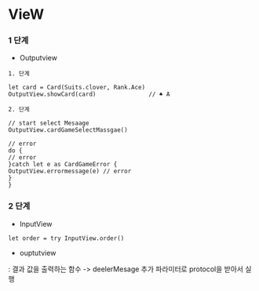 # VieW

### 1 단계

-  Outputview 

```
1. 단계

let card = Card(Suits.clover, Rank.Ace)
OutputView.showCard(card)               // ♠ A

2. 단계 

// start select Mesaage
OutputView.cardGameSelectMassgae()  

// error 
do {
// error
}catch let e as CardGameError {
OutputView.errormessage(e) // error
}
}

```

### 2 단계

- InputView

```
let order = try InputView.order()
```

- ouptutview

: 결과 값을 출력하는 함수 -> deelerMesage 추가 파라미터로 protocol을 받아서 실행
